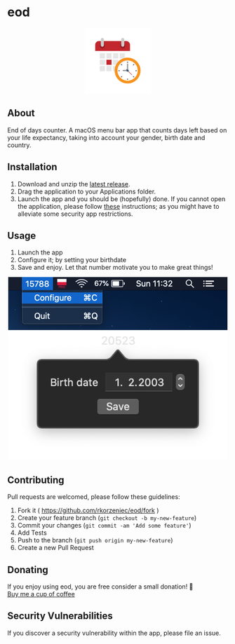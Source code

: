 # eod
<p align="center"><img src="docs/images/icon.png?raw=true" width="150"></p>

## About
End of days counter. A macOS menu bar app that counts days left based on your life expectancy, taking into account your gender, birth date and country.

## Installation
1. Download and unzip the [latest release](https://github.com/rkorzeniec/eod/releases/latest/download/eod.zip).
1. Drag the application to your Applications folder.
1. Launch the app and you should be (hopefully) done. If you cannot open the application, please follow [these](https://support.apple.com/kb/PH25088?locale=en_US) instructions; as you might have to alleviate some security app restrictions. 

## Usage

1. Launch the app
1. Configure it; by setting your birthdate
1. Save and enjoy. Let that number motivate you to make great things!
<p align="center">
  <img src="docs/images/menu.png?raw=true" width="500">
  <br>
  <img src="docs/images/config.png?raw=true" width="500">
</p>

## Contributing

Pull requests are welcomed, please follow these guidelines:
1. Fork it ( https://github.com/rkorzeniec/eod/fork )
1. Create your feature branch (`git checkout -b my-new-feature`)
1. Commit your changes (`git commit -am 'Add some feature'`)
1. Add Tests
1. Push to the branch (`git push origin my-new-feature`)
1. Create a new Pull Request

## Donating
If you enjoy using eod, you are free consider a small donation! 🙂  
[Buy me a cup of coffee](https://paypal.me/rkorzeniec)

## Security Vulnerabilities

If you discover a security vulnerability within the app, please file an issue.
